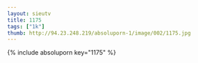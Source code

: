 ```yaml
--- 
layout: sieutv
title: 1175
tags: ["1k"]
thumb: http://94.23.248.219/absoluporn-1/image/002/1175.jpg
---
```

{% include absoluporn key="1175" %} 
